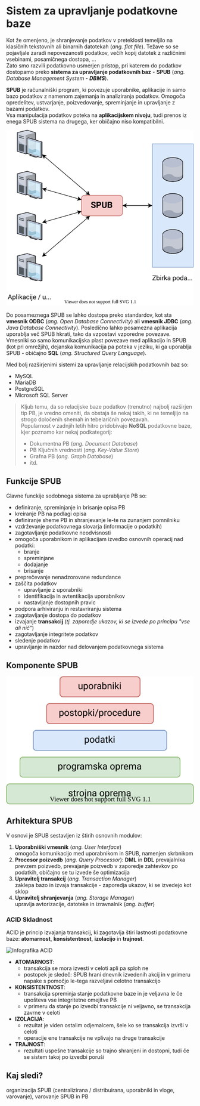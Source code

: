 # Sistem za upravljanje podatkovne baze

Kot že omenjeno, je shranjevanje podatkov v preteklosti temeljilo na klasičnih tekstovnih ali binarnih datotekah (_ang. flat file_). Težave so se pojavljale zaradi nepovezanosti podatkov, večih kopij datotek z različnimi vsebinami, posamičnega dostopa, ...  
Zato smo razvili podatkovno usmerjen pristop, pri katerem do podatkov dostopamo preko **sistema za upravljanje podatkovnih baz** - **SPUB** (_ang. Database Management System - **DBMS**_).

**SPUB** je računalniški program, ki povezuje uporabnike, aplikacije in samo bazo podatkov z namenom zajemanja in analiziranja podatkov. Omogoča opredelitev, ustvarjanje, poizvedovanje, spreminjanje in upravljanje z bazami podatkov.  
Vsa manipulacija podatkov poteka na **aplikacijskem nivoju**, tudi prenos iz enega SPUB sistema na drugega, ker običajno niso kompatibilni.

![Princip delovanja SPUB](resources/spub_principle.svg)

Do posameznega SPUB se lahko dostopa preko standardov, kot sta **vmesnik ODBC** (_ang. Open Database Connectivity_) ali **vmesnik JDBC** (_ang. Java Database Connectivity_). Posledično lahko posamezna aplikacija uporablja več SPUB hkrati, tako da vzpostavi vzporedne povezave.  
Vmesniki so samo komunikacijska plast povezave med aplikacijo in SPUB (kot pri omrežjih), dejanska komunikacija pa poteka v jeziku, ki ga uporablja SPUB - običajno **SQL** (_ang. Structured Query Language_).

Med bolj razširjenimi sistemi za upravljanje relacijskih podatkovnih baz so:

- MySQL
- MariaDB
- PostgreSQL
- Microsoft SQL Server

> Kljub temu, da so relacijske baze podatkov (trenutno) najbolj razširjen tip PB, je vredno omeniti, da obstaja še nekaj takih, ki ne temeljijo na strogo določenih shemah in tebelaričnih povezavah.  
> Popularnost v zadnjih letih hitro pridobivajo **NoSQL** podatkovne baze, kjer poznamo kar nekaj podkategorij:
> 
> - Dokumentna PB (_ang. Document Database_)
> - PB Ključnih vrednosti (_ang. Key-Value Store_)
> - Grafna PB (_ang. Graph Database_)
> - itd.

## Funkcije SPUB

Glavne funckije sodobnega sistema za uprabljanje PB so:

- definiranje, spreminjanje in brisanje opisa PB
- kreiranje PB na podlagi opisa
- definiranje sheme PB in shranjevanje le-te na zunanjem pomnilniku
- vzdrževanje podatkovnega slovarja (informacije o podatkih)
- zagotavljanje podatkovne neodvisnosti
- omogoča uporabnikom in aplikacijam izvedbo osnovnih operacij nad podatki:
  - branje
  - spreminjane
  - dodajanje
  - brisanje
- preprečevanje nenadzorovane redundance
- zaščita podatkov
  - upravljanje z uporabniki
  - identifikacija in avtentikacija uporabnikov
  - nastavljanje dostopnih pravic
- podpora arhiviranju in restavriranju sistema
- zagotavljanje dostopa do podatkov
- izvajanje **transakcij** (_tj. zaporedje ukazov, ki se izvede po principu "vse ali nič"_)
- zagotavljanje integritete podatkov
- sledenje podatkov
- upravljanje in nazdor nad delovanjem podatkovnega sistema

## Komponente SPUB

![Komponente SPUB](resources/spub_components.svg)

## Arhitektura SPUB

V osnovi je SPUB sestavljen iz štirih osnovnih modulov:

1. **Uporabniški vmesnik** (_ang. User Interface_)  
   omogoča komunikacijo med uporabnikom in SPUB, namenjen skrbnikom
2. **Procesor poizvedb** (_ang. Query Processor_): **DML** in **DDL** prevajalnika  
   prevzem poizvedb, prevajanje poizvedb v zaporedje zahtevkov po podatkih, običajno se tu izvede še optimizacija
3. **Upravitelj transakcij** (_ang. Transaction Manager_)  
   zaklepa bazo in izvaja transakcije - zaporedja ukazov, ki se izvedejo kot sklop
4. **Upravitelj shranjevanja** (_ang. Storage Manager_)  
   upravlja avtorizacije, datoteke in izravnalnik (_ang. buffer_)

### ACID Skladnost

ACID je princip izvajanja transakcij, ki zagotavlja štiri lastnosti podatkovne baze: **atomarnost**, **konsistentnost**, **izolacijo** in **trajnost**.

![Infografika ACID](https://yalantis.com/uploads/ckeditor/pictures/3866/acid-compliance.png)

- **ATOMARNOST**:
  - transakcija se mora izvesti v celoti apli pa sploh ne
  - postopek je sledeč: SPUB hrani dnevnik izvedenih akcij in v primeru napake s pomočjo le-tega razveljavi celotno transakcijo
- **KONSISTENTNOST**:
  - transakcija spreminja stanje podatkovne baze in je veljavna le če upošteva vse integritetne omejitve PB
  - v primeru da stanje po izvedbi transakcije ni veljavno, se transakcija zavrne v celoti
- **IZOLACIJA**:
  - rezultat je viden ostalim odjemalcem, šele ko se transakcija izvrši v celoti
  - operacije ene transakcije ne vplivajo na druge transakcije
- **TRAJNOST**:
  - rezultati uspešne transakcije so trajno shranjeni in dostopni, tudi če se sistem takoj po izvedbi poruši

## Kaj sledi?

organizacija SPUB (centralizirana / distribuirana, uporabniki in vloge, varovanje), varovanje SPUB in PB
